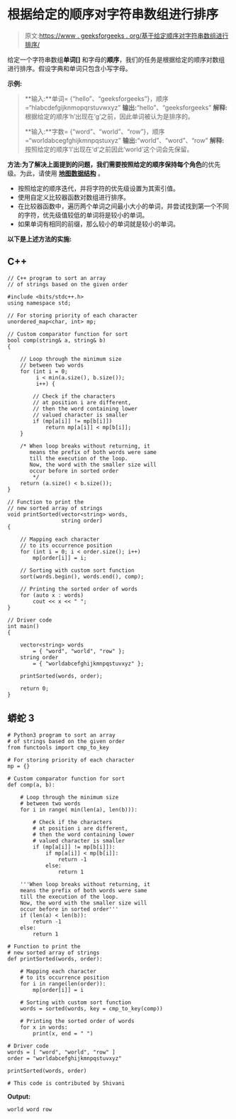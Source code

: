 # 根据给定的顺序对字符串数组进行排序

> 原文:[https://www . geeksforgeeks . org/基于给定顺序对字符串数组进行排序/](https://www.geeksforgeeks.org/sort-an-array-of-strings-based-on-the-given-order/)

给定一个字符串数组**单词[]** 和字母的**顺序**，我们的任务是根据给定的顺序对数组进行排序。假设字典和单词只包含小写字母。

**示例:**

> **输入:**单词= {“hello”、“geeksforgeeks”}，顺序=“hlabcdefgijknmopqrstuvwxyz”
> **输出:**“hello”、“geeksforgeeks”
> **解释:**
> 根据给定的顺序‘h’出现在‘g’之前，因此单词被认为是排序的。
> 
> **输入:**字数= {“word”、“world”、“row”}，顺序=“worldabcegfghijkmnpqstuxyz”
> **输出:**“world”、“word”、“row”
> **解释:**
> 按照给定的顺序‘l’出现在‘d’之前因此‘world’这个词会先保留。

**方法:**为了解决上面提到的问题，我们需要**按照给定的顺序保持每个角色**的优先级。为此，请使用 [**地图数据结构**](https://www.geeksforgeeks.org/map-associative-containers-the-c-standard-template-library-stl/) 。

*   按照给定的顺序迭代，并将字符的优先级设置为其索引值。
*   使用自定义比较器函数对数组进行排序。
*   在比较器函数中，遍历两个单词之间最小大小的单词，并尝试找到第一个不同的字符，优先级值较低的单词将是较小的单词。
*   如果单词有相同的前缀，那么较小的单词就是较小的单词。

**以下是上述方法的实施:**

## C++

```
// C++ program to sort an array
// of strings based on the given order

#include <bits/stdc++.h>
using namespace std;

// For storing priority of each character
unordered_map<char, int> mp;

// Custom comparator function for sort
bool comp(string& a, string& b)
{

    // Loop through the minimum size
    // between two words
    for (int i = 0;
         i < min(a.size(), b.size());
         i++) {

        // Check if the characters
        // at position i are different,
        // then the word containing lower
        // valued character is smaller
        if (mp[a[i]] != mp[b[i]])
            return mp[a[i]] < mp[b[i]];
    }

    /* When loop breaks without returning, it
       means the prefix of both words were same
       till the execution of the loop.
       Now, the word with the smaller size will
       occur before in sorted order
        */
    return (a.size() < b.size());
}

// Function to print the
// new sorted array of strings
void printSorted(vector<string> words,
                 string order)
{

    // Mapping each character
    // to its occurrence position
    for (int i = 0; i < order.size(); i++)
        mp[order[i]] = i;

    // Sorting with custom sort function
    sort(words.begin(), words.end(), comp);

    // Printing the sorted order of words
    for (auto x : words)
        cout << x << " ";
}

// Driver code
int main()
{

    vector<string> words
        = { "word", "world", "row" };
    string order
        = { "worldabcefghijkmnpqstuvxyz" };

    printSorted(words, order);

    return 0;
}
```

## 蟒蛇 3

```
# Python3 program to sort an array
# of strings based on the given order
from functools import cmp_to_key

# For storing priority of each character
mp = {}

# Custom comparator function for sort
def comp(a, b):

    # Loop through the minimum size
    # between two words
    for i in range( min(len(a), len(b))):

        # Check if the characters
        # at position i are different,
        # then the word containing lower
        # valued character is smaller
        if (mp[a[i]] != mp[b[i]]):
            if mp[a[i]] < mp[b[i]]:
                return -1
            else:
                return 1

    '''When loop breaks without returning, it
    means the prefix of both words were same
    till the execution of the loop.
    Now, the word with the smaller size will
    occur before in sorted order'''
    if (len(a) < len(b)):
        return -1
    else:
        return 1

# Function to print the
# new sorted array of strings
def printSorted(words, order):

    # Mapping each character
    # to its occurrence position
    for i in range(len(order)):
        mp[order[i]] = i

    # Sorting with custom sort function
    words = sorted(words, key = cmp_to_key(comp))

    # Printing the sorted order of words
    for x in words:
        print(x, end = " ")

# Driver code
words = [ "word", "world", "row" ]
order = "worldabcefghijkmnpqstuvxyz"

printSorted(words, order)

# This code is contributed by Shivani
```

**Output:** 

```
world word row
```